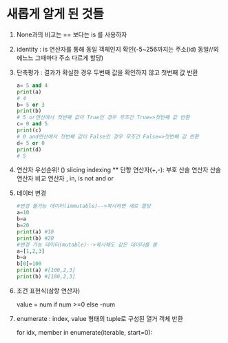# 새롭게 알게 된 것들 

1. None과의 비교는 == 보다는 is 를 사용하자

2. identity : is 연산자를 통해 동일 객체인지 확인(-5~256까지는 주소(id) 동일//외에느느 그때마다 주소 다르게 할당)

3. 단축평가 : 결과가 확실한 경우 두번째 값을 확인하지 않고 첫번째 값 반환

   ```python
   a= 5 and 4 
   print(a)
   # 4
   b= 5 or 3
   print(b)
   # 5 or연산에서 첫번째 값이 True인 경우 무조건 True=>첫번째 값 반환
   c= 0 and 5
   print(c)
   # 0 and연산에서 첫번째 값이 False인 경우 무조건 False=>첫번째 값 반환
   d= 5 or 0
   print(d)
   # 5
   ```

4. 연산자 우선순위!
   ()
   slicing
   indexing
   **
   단항 연산자(+,-): 부호
   산술 연산자
   산술 연산자
   비교 연산자 , in, is
   not
   and
   or

5. 데이터 변경

   ```python
   #변경 불가능 데이터(immutable)-->복사하면 새로 할당
   a=10
   b=a
   b=20
   print(a) #10
   print(b) #20
   #변경 가능 데이터(mutable)-->복사해도 같은 데이터를 봄
   a=[1,2,3]
   b=a
   b[0]=100
   print(a) #[100,2,3]
   print(b) #[100,2,3]
   
   ```

6. 조건 표현식(삼항 연산자)

   value = num if num >=0 else -num

7. enumerate : index, value 형태의 tuple로 구성된 열거 객체 반환 

   for idx, member in enumerate(iterable, start=0):
